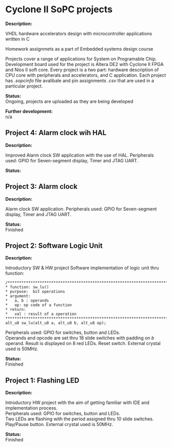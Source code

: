 # Cyclone II SoPC projects

**Description:**

VHDL hardware accelerators design with microcontroller applications written in C  

Homework assignmets as a part of Embedded systems design course  

Projects cover a range of applications for System on Programable Chip. Development board used for the project is Altera DE2 with Cyclone II FPGA and Nios II soft core. Every project is a two part: hardware description of CPU core with peripherals and accelerators, and C application. Each project has *.sopcinfo* file avalibale and pin assignments *.csv* that are used in a particular project.

**Status:**   
Ongoing, projects are uploaded as they are being developed  

**Further development:**  
n/a  

## **Project 4: Alarm clock wih HAL**

**Description:**  

Improved Alarm clock SW application with the use of HAL. Peripherals used: GPIO for Seven-segment display, Timer and JTAG UART. 

**Status:**   


## **Project 3: Alarm clock**

**Description:**  

Alarm clock SW application. Peripherals used: GPIO for Seven-segment display, Timer and JTAG UART. 

**Status:**   
Finished


## **Project 2: Software Logic Unit**

**Description:**  

Introductory SW & HW project
Software implementation of logic unit thru function:  

    /***********************************************************************
    * function: sw_lu()
    * purpose:  bit operations
    * argument:
    *   a, b : operands
    *   op: op code of a function
    * return:
    *   val : result of a operation
    ***********************************************************************/
    alt_u8 sw_lu(alt_u8 a, alt_u8 b, alt_u8 op);  
        
Peripherals used: GPIO for switches, button and LEDs.  
Operands and opcode are set thru 18 slide switches with padding on *b* operand. Result is displayed on 8 red LEDs. Reset switch. External crystal used is 50MHz.  

**Status:**   
Finished

## **Project 1: Flashing LED**

**Description:**  

Introductory HW project with the aim of getting familiar with IDE and implementation process.  
Peripherals used: GPIO for switches, button and LEDs.  
Two LEDs are flashing with the period assigned thru 10 slide switches. Play/Pause button. External crystal used is 50MHz.  

**Status:**   
Finished

